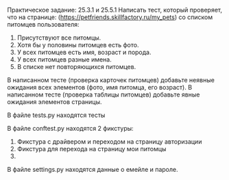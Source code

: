 Практическое задание: 25.3.1 и 25.5.1 Написать тест, который проверяет, что на странице:
(https://petfriends.skillfactory.ru/my_pets) со списком питомцев пользователя:

1. Присутствуют все питомцы.
2. Хотя бы у половины питомцев есть фото.
3. У всех питомцев есть имя, возраст и порода.
4. У всех питомцев разные имена.
5. В списке нет повторяющихся питомцев.

В написанном тесте (проверка карточек питомцев) добавьте неявные ожидания всех элементов (фото, имя питомца, его возраст).
В написанном тесте (проверка таблицы питомцев) добавьте явные ожидания элементов страницы.

В файле tests.py находятся тесты

В файле conftest.py находятся 2 фикстуры:
1. Фикстура с драйвером и переходом на страницу авторизации
2. Фикстура для перехода на страницу мои питомцы
3. 
В файле settings.py находятся данные о емейле и пароле.